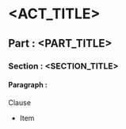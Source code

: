 # <ACT_TITLE>

## Part <NUMBER>: <PART_TITLE>
### Section <NUMBER>: <SECTION_TITLE>
#### Paragraph <NUMBER>: 
Clause
- Item